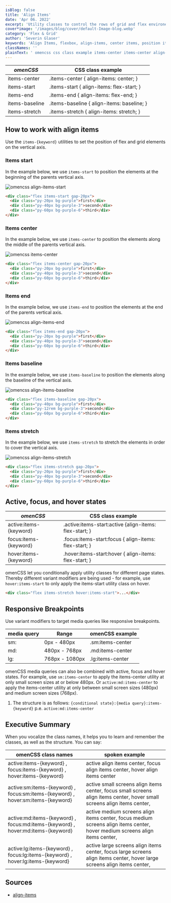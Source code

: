 ```yaml
---
isBlog: false
title: 'Align Items'
date: 'Apr 06. 2022'
excerpt: 'Utility classes to control the rows of grid and flex environements.'
cover*image: '/images/blog/cover/default-Image-blog.webp'
category: 'Flex & Grid'
author: 'Severin Glaser'
keywords: 'Align Items, flexbox, align-items, center items, position items'
classNames: ''
plainText: ' omencss css class example items-center items-center align-items: center; items-start items-start align-items: flex-start; items-end items-end align-items: flex-end; items-baseline items-baseline align-items: baseline; items-stretch items-stretch align-items: stretch; how to work with align items use the `items- keyword ` utilities to set the position of flex and grid elements on the vertical axis items start in the example below we use `items-start` to position the elements at the beginning of the parents vertical axis ! omencss align-items-start images docs flex align-items-start webp?style=centerme  items center in the example below we use `items-center` to position the elements along the middle of the parents vertical axis ! omencss items-center images docs flex align-items-center webp?style=centerme  items end in the example below we use `items-end` to position the elements at the end of the parents vertical axis ! omencss align-items-end images docs flex align-items-end webp?style=centerme  items baseline in the example below we use `items-baseline` to position the elements along the baseline of the vertical axis ! omencss align-items-baseline images docs flex align-items-baseline webp?style=centerme  items stretch in the example below we use `items-stretch` to stretch the elements in order to cover the vertical axis ! omencss align-items-stretch images docs flex align-items-stretch webp?style=centerme  active focus and hover states omencss css class example - active:items- keyword active :items-start:active align-items: flex-start; focus:items- keyword focus :items-start:focus align-items: flex-start; hover:items- keyword hover :items-start:hover align-items: flex-start; omencss let you conditionally apply utility classes for different page states thereby different variant modifiers are being used - for example use `hover:items-start` to only apply the items-start utility class on hover  responsive breakpoints use variant modifiers to target media queries like responsive breakpoints media query range omencss example - sm: 0px - 480px sm:items-center md: 480px - 768px md:items-center lg: 768px - 1080px lg:items-center omencss media queries can also be combined with active focus and hover states for example use `sm:items-center` to apply the items-center utility at only small screen sizes at or below 480px or `active:md:items-center` to apply the items-center utility at only between small screen sizes 480px and medium screen sizes 768px 1 the structure is as follows: ` conditional state : media query :items- keyword ` p e `active:md:items-center` executive summary when you vocalize the class names it helps you to learn and remember the classes as well as the structure you can say: omencss class names spoken example - - active:items- keyword focus:items- keyword hover:items- keyword active align items center focus align items center hover align items center active:sm:items- keyword focus:sm:items- keyword hover:sm:items- keyword active small screens align items center focus small screens align items center hover small screens align items center active:md:items- keyword focus:md:items- keyword hover:md:items- keyword active medium screens align items center focus medium screens align items center hover medium screens align items center active:lg:items- keyword focus:lg:items- keyword hover:lg:items- keyword active large screens align items center focus large screens align items center hover large screens align items center sources - align-items https: developer mozilla org en-us docs web css align-items '
---
```


| _omenCSS_      | CSS class example                          |
| -------------- | ------------------------------------------ |
| items-center   | .items-center { align-items: center; }     |
| items-start    | .items-start { align-items: flex-start; }  |
| items-end      | .items-end { align-items: flex-end; }      |
| items-baseline | .items-baseline { align-items: baseline; } |
| items-stretch  | .items-stretch { align-items: stretch; }   |

## How to work with align items

Use the `items-{keyword}` utilities to set the position of flex and grid elements on the vertical axis.

### Items start

In the example below, we use `items-start` to position the elements at the beginning of the parents vertical axis.

![omencss align-items-start](/images/docs/flex/align-items-start.webp?style=centerme)

```html
<div class="flex items-start gap-20px">
  <div class="py-20px bg-purple">first</div>
  <div class="py-40px bg-purple-3">second</div>
  <div class="py-60px bg-purple-6">third</div>
</div>
```

### Items center

In the example below, we use `items-center` to position the elements along the middle of the parents vertical axis.

![omencss items-center](/images/docs/flex/align-items-center.webp?style=centerme)

```html
<div class="flex items-center gap-20px">
  <div class="py-20px bg-purple">first</div>
  <div class="py-40px bg-purple-3">second</div>
  <div class="py-60px bg-purple-6">third</div>
</div>
```

### Items end

In the example below, we use `items-end` to position the elements at the end of the parents vertical axis.

![omencss align-items-end](/images/docs/flex/align-items-end.webp?style=centerme)

```html
<div class="flex items-end gap-20px">
  <div class="py-20px bg-purple">first</div>
  <div class="py-40px bg-purple-3">second</div>
  <div class="py-60px bg-purple-6">third</div>
</div>
```

### Items baseline

In the example below, we use `items-baseline` to position the elements along the baseline of the vertical axis.

![omencss align-items-baseline](/images/docs/flex/align-items-baseline.webp?style=centerme)

```html
<div class="flex items-baseline gap-20px">
  <div class="py-40px bg-purple">first</div>
  <div class="py-12rem bg-purple-3">second</div>
  <div class="py-60px bg-purple-6">third</div>
</div>
```

### Items stretch

In the example below, we use `items-stretch` to stretch the elements in order to cover the vertical axis.

![omencss align-items-stretch](/images/docs/flex/align-items-stretch.webp?style=centerme)

```html
<div class="flex items-stretch gap-20px">
  <div class="py-20px bg-purple">first</div>
  <div class="py-40px bg-purple-3">second</div>
  <div class="py-60px bg-purple-6">third</div>
</div>
```

## Active, focus, and hover states

| _omenCSS_              | CSS class example                                       |
| ---------------------- | ------------------------------------------------------- |
| active:items-{keyword} | .active\:items-start:active {align-items: flex-start; } |
| focus:items-{keyword}  | .focus\:items-start:focus { align-items: flex-start; }  |
| hover:items-{keyword}  | .hover\:items-start:hover { align-items: flex-start; }  |

omenCSS let you conditionally apply utility classes for different page states. Thereby different variant modifiers are being used - for example, use `hover:items-start` to only apply the items-start utility class on hover.

```html
<div class="flex items-stretch hover:items-start">...</div>
```

## Responsive Breakpoints

Use variant modifiers to target media queries like responsive breakpoints.

| media query | Range          | omenCSS example  |
| ----------- | -------------- | ---------------- |
| sm:         | 0px - 480px    | .sm:items-center |
| md:         | 480px - 768px  | .md:items-center |
| lg:         | 768px - 1080px | .lg:items-center |

omenCSS media queries can also be combined with active, focus and hover states. For example, use `sm:items-center` to apply the items-center utility at only small screen sizes at or below 480px. Or `active:md:items-center` to apply the items-center utility at only between small screen sizes (480px) and medium screen sizes (768px).

1. The structure is as follows: `{conditional state}:{media query}:items-{keyword}` p.e. `active:md:items-center`

## Executive Summary

When you vocalize the class names, it helps you to learn and remember the classes, as well as the structure. You can say:

| omenCSS class names                                                             | spoken example                                                                                                              |
| ------------------------------------------------------------------------------- | --------------------------------------------------------------------------------------------------------------------------- |
| active:items-{keyword} , focus:items-{keyword} , hover:items-{keyword}          | active align items center, focus align items center, hover align items center                                               |
| active:sm:items-{keyword} , focus:sm:items-{keyword} , hover:sm:items-{keyword} | active small screens align items center, focus small screens align items center, hover small screens align items center,    |
| active:md:items-{keyword} , focus:md:items-{keyword} , hover:md:items-{keyword} | active medium screens align items center, focus medium screens align items center, hover medium screens align items center, |
| active:lg:items-{keyword} , focus:lg:items-{keyword} , hover:lg:items-{keyword} | active large screens align items center, focus large screens align items center, hover large screens align items center,    |

## Sources

- [align-items](https://developer.mozilla.org/en-US/docs/Web/CSS/align-items)
